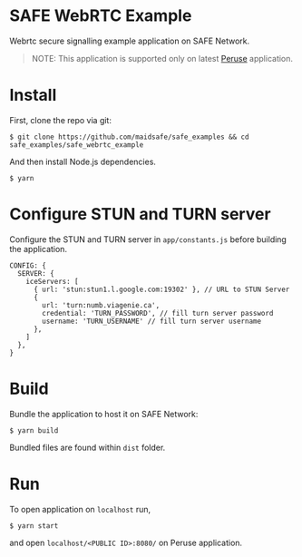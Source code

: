 # SAFE WebRTC Example
Webrtc secure signalling example application on SAFE Network.

> NOTE: This application is supported only on latest [Peruse](https://github.com/joshuef/peruse/releases/) application.
# Install

First, clone the repo via git:
```
$ git clone https://github.com/maidsafe/safe_examples && cd safe_examples/safe_webrtc_example
```

And then install Node.js dependencies.

```
$ yarn
```

# Configure STUN and TURN server

Configure the STUN and TURN server in `app/constants.js` before building the application.

```
CONFIG: {
  SERVER: {
    iceServers: [
      { url: 'stun:stun1.l.google.com:19302' }, // URL to STUN Server
      {
        url: 'turn:numb.viagenie.ca',
        credential: 'TURN_PASSWORD', // fill turn server password
        username: 'TURN_USERNAME' // fill turn server username
      },
    ]
  },
}
```

# Build

Bundle the application to host it on SAFE Network:
```
$ yarn build
```

Bundled files are found within `dist` folder.


# Run

To open application on `localhost` run,
```
$ yarn start
```
and open `localhost/<PUBLIC ID>:8080/` on Peruse application.
